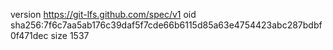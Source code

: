 version https://git-lfs.github.com/spec/v1
oid sha256:7f6c7aa5ab176c39daf5f7cde66b6115d85a63e4754423abc287bdbf0f471dec
size 1537
